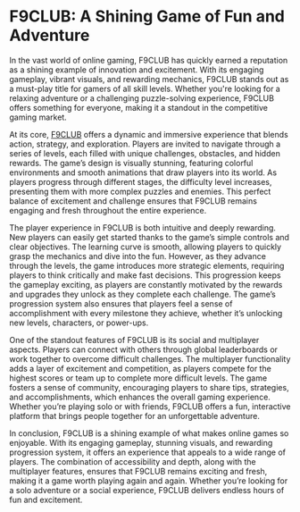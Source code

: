# F9CLUB: A Shining Game of Fun and Adventure

In the vast world of online gaming, F9CLUB has quickly earned a reputation as a shining example of innovation and excitement. With its engaging gameplay, vibrant visuals, and rewarding mechanics, F9CLUB stands out as a must-play title for gamers of all skill levels. Whether you're looking for a relaxing adventure or a challenging puzzle-solving experience, F9CLUB offers something for everyone, making it a standout in the competitive gaming market.

At its core, [F9CLUB](https://f9club.club) offers a dynamic and immersive experience that blends action, strategy, and exploration. Players are invited to navigate through a series of levels, each filled with unique challenges, obstacles, and hidden rewards. The game’s design is visually stunning, featuring colorful environments and smooth animations that draw players into its world. As players progress through different stages, the difficulty level increases, presenting them with more complex puzzles and enemies. This perfect balance of excitement and challenge ensures that F9CLUB remains engaging and fresh throughout the entire experience.

The player experience in F9CLUB is both intuitive and deeply rewarding. New players can easily get started thanks to the game’s simple controls and clear objectives. The learning curve is smooth, allowing players to quickly grasp the mechanics and dive into the fun. However, as they advance through the levels, the game introduces more strategic elements, requiring players to think critically and make fast decisions. This progression keeps the gameplay exciting, as players are constantly motivated by the rewards and upgrades they unlock as they complete each challenge. The game’s progression system also ensures that players feel a sense of accomplishment with every milestone they achieve, whether it’s unlocking new levels, characters, or power-ups.

One of the standout features of F9CLUB is its social and multiplayer aspects. Players can connect with others through global leaderboards or work together to overcome difficult challenges. The multiplayer functionality adds a layer of excitement and competition, as players compete for the highest scores or team up to complete more difficult levels. The game fosters a sense of community, encouraging players to share tips, strategies, and accomplishments, which enhances the overall gaming experience. Whether you’re playing solo or with friends, F9CLUB offers a fun, interactive platform that brings people together for an unforgettable adventure.

In conclusion, F9CLUB is a shining example of what makes online games so enjoyable. With its engaging gameplay, stunning visuals, and rewarding progression system, it offers an experience that appeals to a wide range of players. The combination of accessibility and depth, along with the multiplayer features, ensures that F9CLUB remains exciting and fresh, making it a game worth playing again and again. Whether you’re looking for a solo adventure or a social experience, F9CLUB delivers endless hours of fun and excitement.